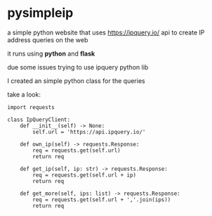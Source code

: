 # pysimpleip

a simple python website that uses https://ipquery.io/ api to create IP address queries on the web

it runs using **python** and **flask**

due some issues trying to use ipquery python lib

I created an simple python class for the queries

take a look:

```Python3
import requests

class IpQueryClient:
    def __init__(self) -> None:
        self.url = 'https://api.ipquery.io/'

    def own_ip(self) -> requests.Response:
        req = requests.get(self.url)
        return req
    
    def get_ip(self, ip: str) -> requests.Response:
        req = requests.get(self.url + ip)
        return req
    
    def get_more(self, ips: list) -> requests.Response:
        req = requests.get(self.url + ','.join(ips))
        return req
```
